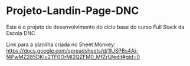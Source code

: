 # Projeto-Landin-Page-DNC
Este é o projeto de desenvolvimento do ciclo base do curso Full Stack da Escola DNC

Link para a planilha criada no Sheet Monkey: https://docs.google.com/spreadsheets/d/1lUSPBs4Ai-f4PwMZ285DKIu2TF0OrMI2QZFM0_MfZrU/edit#gid=0
